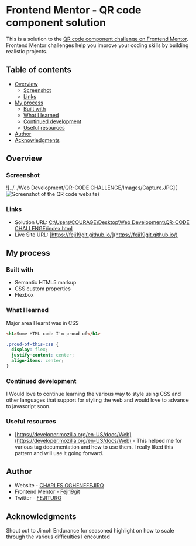 # Frontend Mentor - QR code component solution

This is a solution to the [QR code component challenge on Frontend Mentor](https://www.frontendmentor.io/challenges/qr-code-component-iux_sIO_H). Frontend Mentor challenges help you improve your coding skills by building realistic projects. 

## Table of contents

- [Overview](#overview)
  - [Screenshot](#screenshot)
  - [Links](#links)
- [My process](#my-process)
  - [Built with](#built-with)
  - [What I learned](#what-i-learned)
  - [Continued development](#continued-development)
  - [Useful resources](#useful-resources)
- [Author](#author)
- [Acknowledgments](#acknowledgments)


## Overview

### Screenshot

![../../Web Development/QR-CODE CHALLENGE/Images/Capture.JPG](![Screenshot of the QR code website](<../../Web Development/QR-CODE CHALLENGE/Images/Capture.JPG>))


### Links

- Solution URL: [C:\Users\COURAGE\Desktop\Web Development\QR-CODE CHALLENGE\index.html](index.html)
- Live Site URL: [https://feji19git.github.io/](https://feji19git.github.io/)

## My process

### Built with

- Semantic HTML5 markup
- CSS custom properties
- Flexbox

### What I learned

Major area I learnt was in CSS 


```html
<h1>Some HTML code I'm proud of</h1>
```
```css
.proud-of-this-css {
  display: flex;
  justify-content: center;
  align-items: center;
}
```


### Continued development

I Would love to continue learning the various way to style using CSS and other languages that support for styling the web and would love to advance to javascript soon.


### Useful resources

- [https://developer.mozilla.org/en-US/docs/Web](https://developer.mozilla.org/en-US/docs/Web) - This helped me for various tag documentation and how to use them. I really liked this pattern and will use it going forward.


## Author

- Website - [CHARLES OGHENEFEJIRO](https://www.your-site.com)
- Frontend Mentor - [Feji19git](https://www.frontendmentor.io/profile/Feji19git)
- Twitter - [FEJITURO](https://www.twitter.com/FEJITURO)


## Acknowledgments

Shout out to Jimoh Endurance for seasoned highlight on how to scale through the various difficulties I encounted

